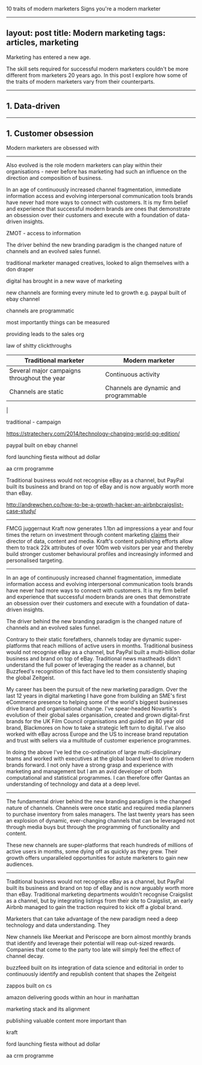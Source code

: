 10 traits of modern marketers
Signs you're a modern marketer

---
layout: post
title: Modern marketing
tags: articles, marketing
---

Marketing has entered a new age.

The skill sets required for successful modern marketers couldn't be more different from marketers 20 years ago. In this post I explore how some of the traits of modern marketers vary from their counterparts.

***

<!-- image: http://craphound.com/images/camels_doctors_whiteshirt.jpg -->

## 1. Data-driven

***


## 1. Customer obsession

Modern marketers are obsessed with 

***


Also evolved is the role modern marketers can play within their organisations - never before has marketing had such an influence on the direction and composition of business.

In an age of continuously increased channel fragmentation, immediate information access and evolving interpersonal communication tools brands have never had more ways to connect with customers. It is my firm belief and experience that successful modern brands are ones that demonstrate an obsession over their customers and execute with a foundation of data-driven insights.

ZMOT - access to information

The driver behind the new branding paradigm is the changed nature of channels and an evolved sales funnel.

traditional marketer managed creatives, looked to align themselves with a don draper

digital has brought in a new wave of marketing

new channels are forming every minute led to growth e.g. paypal built of ebay channel

channels are programmatic

most importantly things can be measured

providing leads to the sales org

law of shitty clickthroughs

|Traditional marketer   |Modern marketer   |
|---|---|
|Several major campaigns throughout the year   |Continuous activity   |
|Channels are static   |Channels are dynamic and programmable   |
|

traditional - campaign

https://stratechery.com/2014/technology-changing-world-pg-edition/

paypal built on ebay channel

ford launching fiesta without ad dollar

aa crm programme

Traditional business would not recognise eBay as a channel, but PayPal built its business and brand on top of eBay and is now arguably worth more than eBay. 

http://andrewchen.co/how-to-be-a-growth-hacker-an-airbnbcraigslist-case-study/

***

FMCG juggernaut Kraft now generates 1.1bn ad impressions a year and four times the return on investment through content marketing [claims][kraft-content] their director of data, content and media. Kraft's content publishing efforts allow them to track 22k attributes of over 100m web visitors per year and thereby build stronger customer behavioural profiles and increasingly informed and personalised targeting.



[kraft-content]:(http://adage.com/article/best-practices/kraft-content-drive-broader-marketing-effort/294892/)

***

In an age of continuously increased channel fragmentation, immediate information access and evolving interpersonal communication tools brands have never had more ways to connect with customers. It is my firm belief and experience that successful modern brands are ones that demonstrate an obsession over their customers and execute with a foundation of data-driven insights.

The driver behind the new branding paradigm is the changed nature of channels and an evolved sales funnel.

Contrary to their static forefathers, channels today are dynamic super-platforms that reach millions of active users in months. Traditional business would not recognise eBay as a channel, but PayPal built a multi-billion dollar business and brand on top of eBay. Traditional news mastheads didn't understand the full power of leveraging the reader as a channel, but Buzzfeed's recognition of this fact have led to them consistently shaping the global Zeitgeist.

My career has been the pursuit of the new marketing paradigm. Over the last 12 years in digital marketing I have gone from building an SME's first eCommerce presence to helping some of the world's biggest businesses drive brand and organisational change. I've spear-headed Novartis's evolution of their global sales organisation, created and grown digital-first brands for the UK Film Council organisations and guided an 80 year old brand, Blackmores on how to take a strategic left turn to digital. I've also worked with eBay across Europe and the US to increase brand reputation and trust with sellers via a multitude of customer experience programmes.

In doing the above I've led the co-ordination of large multi-disciplinary teams and worked with executives at the global board level to drive modern brands forward. I not only have a strong grasp and experience with marketing and management but I am an avid developer of both computational and statistical programmes. I can therefore offer Qantas an understanding of technology and data at a deep level.


***

The fundamental driver behind the new branding paradigm is the changed nature of channels. Channels were once static and required media planners to purchase inventory from sales managers. The last twenty years has seen an explosion of dynamic, ever-changing channels that can be leveraged not through media buys but through the programming of functionality and content.

These new channels are super-platforms that reach hundreds of millions of active users in months, some dying off as quickly as they grew. Their growth offers unparalleled opportunities for astute marketers to gain new audiences.



***

Traditional business would not recognise eBay as a channel, but PayPal built its business and brand on top of eBay and is now arguably worth more than eBay. Traditional marketing departments wouldn't recognise Craigslist as a channel, but by integrating listings from their site to Craigslist, an early Airbnb managed to gain the traction required to kick off a global brand.

Marketers that can take advantage of the new paradigm need a deep technology and data understanding. They 


New channels like Meerkat and Periscope are born almost monthly brands that identify and leverage their potential will reap out-sized rewards. Companies that come to the party too late will simply feel the effect of channel decay.

buzzfeed built on its integration of data science and editorial in order to continuously identify and republish content that shapes the Zeitgeist

zappos built on cs

amazon delivering goods within an hour in manhattan

marketing stack and its alignment

publishing valuable content more important than 

kraft

ford launching fiesta without ad dollar

aa crm programme